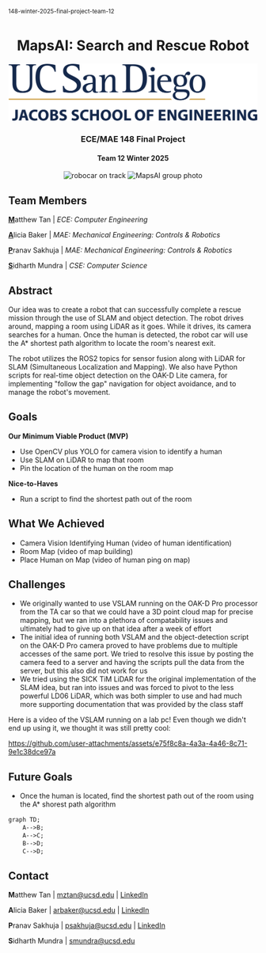 <sup>148-winter-2025-final-project-team-12</sup>

<div align="center">
 
 # MapsAI: Search and Rescue Robot
 
 <img src="https://github.com/UCSD-ECEMAE-148/148-winter-2025-final-project-team-12/blob/main/media/ucsd%20jacobs%20logo.png" alt="ucsd jacobs logo" width="600" />
 
 ### ECE/MAE 148 Final Project
 #### Team 12 Winter 2025
 
 <img src="https://github.com/UCSD-ECEMAE-148/148-winter-2025-final-project-team-12/blob/main/media/car.jpeg" alt="robocar on track" height="300" />
 <img src="https://github.com/UCSD-ECEMAE-148/148-winter-2025-final-project-team-12/blob/main/media/group%20pic.jpg" alt="MapsAI group photo" height="300" />
</div>

## Team Members

<ins>**M**</ins>atthew Tan |
 *ECE: Computer Engineering* 

<ins>**A**</ins>licia Baker |
 *MAE: Mechanical Engineering: Controls & Robotics*

<ins>**P**</ins>ranav Sakhuja |
 *MAE: Mechanical Engineering: Controls & Robotics* 
 
<ins>**S**</ins>idharth Mundra |
 *CSE: Computer Science*

## Abstract
Our idea was to create a robot that can successfully complete a rescue mission through the use of SLAM and object detection. The robot drives around, mapping a room using LiDAR as it goes. While it drives, its camera searches for a human. Once the human is detected, the robot car will use the A* shortest path algorithm to locate the room's nearest exit.

The robot utilizes the ROS2 topics for sensor fusion along with LiDAR for SLAM (Simultaneous Localization and Mapping). We also have Python scripts for real-time object detection on the OAK-D Lite camera, for implementing "follow the gap" navigation for object avoidance, and to manage the robot's movement.

## Goals
**Our Minimum Viable Product (MVP)**
- Use OpenCV plus YOLO for camera vision to identify a human
- Use SLAM on LiDAR to map that room
- Pin the location of the human on the room map

**Nice-to-Haves**
- Run a script to find the shortest path out of the room

## What We Achieved
- Camera Vision Identifying Human
  (video of human identification)
- Room Map
  (video of map building)
- Place Human on Map
  (video of human ping on map)

## Challenges
- We originally wanted to use VSLAM running on the OAK-D Pro processor from the TA car so that we could have a 3D point cloud map for precise mapping, but we ran into a plethora of compatability issues and ultimately had to give up on that idea after a week of effort
- The initial idea of running both VSLAM and the object-detection script on the OAK-D Pro camera proved to have problems due to multiple accesses of the same port. We tried to resolve this issue by posting the camera feed to a server and having the scripts pull the data from the server, but this also did not work for us
- We tried using the SICK TiM LiDAR for the original implementation of the SLAM idea, but ran into issues and was forced to pivot to the less powerful LD06 LiDAR, which was both simpler to use and had much more supporting documentation that was provided by the class staff

Here is a video of the VSLAM running on a lab pc! Even though we didn't end up using it, we thought it was still pretty cool:<br>


https://github.com/user-attachments/assets/e75f8c8a-4a3a-4a46-8c71-9e1c38dce97a



## Future Goals
- Once the human is located, find the shortest path out of the room using the A* shorest path algorithm

```mermaid
graph TD;
    A-->B;
    A-->C;
    B-->D;
    C-->D;
```

## Contact

**M**atthew Tan |
mztan@ucsd.edu | [LinkedIn](https://www.linkedin.com/in/matthewztan)

**A**licia Baker |
arbaker@ucsd.edu | [LinkedIn](https://www.linkedin.com/in/alicia-r-baker)

**P**ranav Sakhuja |
psakhuja@ucsd.edu | [LinkedIn](https://www.linkedin.com/in/pranavsakhuja)

 
**S**idharth Mundra |
smundra@ucsd.edu
